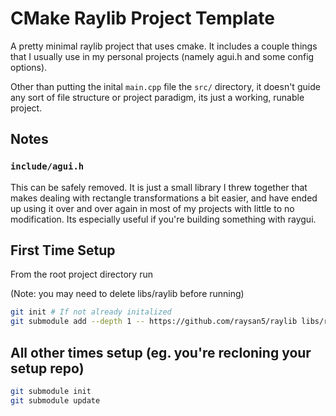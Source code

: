 # CMake Raylib Project Template

A pretty minimal raylib project that uses cmake. It includes a couple things that
I usually use in my personal projects (namely agui.h and some config options).

Other than putting the inital `main.cpp` file the `src/` directory, it doesn't guide any sort of
file structure or project paradigm, its just a working, runable project.

## Notes

###  `include/agui.h`

This can be safely removed. It is just a small library I threw together that makes dealing with
rectangle transformations a bit easier, and have ended up using it over and over again in most of my
projects with little to no modification. Its especially useful if you're building something with raygui.

## First Time Setup

From the root project directory run

(Note: you may need to delete libs/raylib before running)

```bash
git init # If not already initalized
git submodule add --depth 1 -- https://github.com/raysan5/raylib libs/raylib
```

## All other times setup (eg. you're recloning your setup repo)

```bash
git submodule init
git submodule update
```